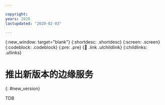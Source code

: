 ```yaml
---

copyright:
years: 2020
lastupdated: "2020-02-03"

---
```


{:new_window: target="blank"}
{:shortdesc: .shortdesc}
{:screen: .screen}
{:codeblock: .codeblock}
{:pre: .pre}
{:child: .link .ulchildlink}
{:childlinks: .ullinks}

# 推出新版本的边缘服务
{: #new_version}

TDB
